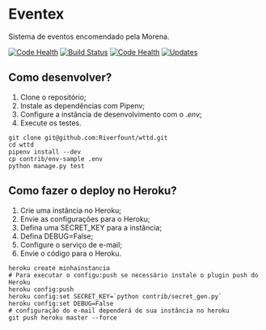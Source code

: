 # Eventex


Sistema de eventos encomendado pela Morena.

[![Code Health](https://landscape.io/github/Riverfount/wttd/master/landscape.svg?style=flat)](https://landscape.io/github/Riverfount/wttd/master)
[![Build Status](https://travis-ci.org/Riverfount/wttd.svg?branch=master)](https://travis-ci.org/Riverfount/wttd)
[![Code Health](https://landscape.io/github/Riverfount/wttd/master/landscape.svg?style=flat)](https://landscape.io/github/Riverfount/wttd/master)
[![Updates](https://pyup.io/repos/github/Riverfount/wttd/shield.svg)](https://pyup.io/repos/github/Riverfount/wttd/)



## Como desenvolver?

1. Clone o repositório;
2. Instale as dependências com Pipenv;
3. Configure a instância de desenvolvimento com o _.env_;
4. Execute os testes.

```console
git clone git@github.com:Riverfount/wttd.git
cd wttd
pipenv install --dev
cp contrib/env-sample .env
python manage.py test
```

## Como fazer o deploy no Heroku?

1. Crie uma instância no Heroku;
2. Envie as configurações para o Heroku;
3. Defina uma SECRET_KEY para a instância;
4. Defina DEBUG=False;
5. Configure o serviço de e-mail;
6. Envie o código para o Heroku.

```console
heroku create minhainstancia
# Para executar o configu:push se necessário instale o plugin push do Heroku
heroku config:push
heroku config:set SECRET_KEY=`python contrib/secret_gen.py`
heroku config:set DEBUG=False
# configuração do e-mail dependerá de sua instância no heroku
git push heroku master --force
```